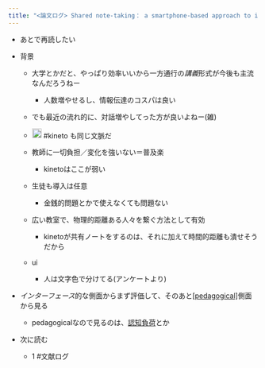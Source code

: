 ```yaml
---
title: "<論文ログ> Shared note-taking： a smartphone-based approach to increased student engagement in lectures"
---
```


* あとで再読したい

* 背景
  
  * 大学とかだと、やっぱり効率いいから一方通行の*講義*形式が今後も主流なんだろうねー
    
    * 人数増やせるし、情報伝達のコスパは良い
  * でも最近の流れ的に、対話増やしてった方が良いよねー(雑)
  
  * <img src='https://scrapbox.io/api/pages/blu3mo-public/blu3mo/icon' alt='blu3mo.icon' height="19.5"/> #kineto も同じ文脈だ
  
  * 教師に一切負担／変化を強いない＝普及楽
    
    * kinetoはここが弱い
  * 生徒も導入は任意
    
    * 金銭的問題とかで使えなくても問題ない
  * 広い教室で、物理的距離ある人々を繋ぐ方法として有効
    
    * kinetoが共有ノートをするのは、それに加えて時間的距離も潰せそうだから
  * ui
    
    * 人は文字色で分けてる(アンケートより)
* *インターフェース*的な側面からまず評価して、そのあと[\[pedagogical\]]([[教育]]的な)側面から見る
  
  * pedagogicalなので見るのは、[認知負荷](%E8%AA%8D%E7%9F%A5%E8%B2%A0%E8%8D%B7.md)とか
* 次に読む
  
  * 1
    \#文献ログ
